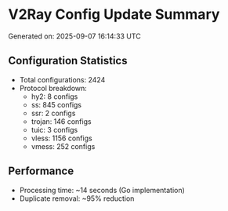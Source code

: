 # V2Ray Config Update Summary
Generated on: 2025-09-07 16:14:33 UTC

## Configuration Statistics
- Total configurations: 2424
- Protocol breakdown:
  - hy2: 8 configs
  - ss: 845 configs
  - ssr: 2 configs
  - trojan: 146 configs
  - tuic: 3 configs
  - vless: 1156 configs
  - vmess: 252 configs

## Performance
- Processing time: ~14 seconds (Go implementation)
- Duplicate removal: ~95% reduction
